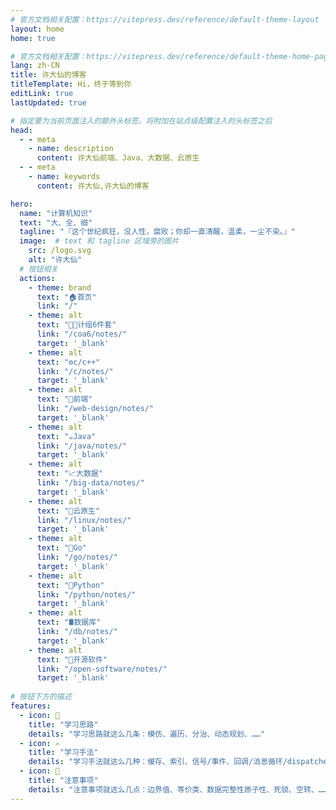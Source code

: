 ```yaml
---
# 官方文档相关配置：https://vitepress.dev/reference/default-theme-layout
layout: home
home: true

# 官方文档相关配置：https://vitepress.dev/reference/default-theme-home-page
lang: zh-CN
title: 许大仙的博客
titleTemplate: Hi，终于等到你
editLink: true
lastUpdated: true

# 指定要为当前页面注入的额外头标签。将附加在站点级配置注入的头标签之后
head:
  - - meta
    - name: description
      content: 许大仙前端、Java、大数据、云原生
  - - meta
    - name: keywords
      content: 许大仙,许大仙的博客

hero:
  name: "计算机知识"
  text: "大、全、细"
  tagline: "『这个世纪疯狂，没人性，腐败；你却一直清醒，温柔，一尘不染。』"
  image:  # text 和 tagline 区域旁的图片
    src: /logo.svg
    alt: "许大仙"
  # 按钮相关
  actions:
    - theme: brand
      text: "🏠首页"
      link: "/" 
    - theme: alt
      text: "🧑‍💻计组6件套"
      link: "/coa6/notes/" 
      target: '_blank' 
    - theme: alt
      text: "⚙️c/c++"
      link: "/c/notes/"
      target: '_blank'            
    - theme: alt
      text: "🎨前端"
      link: "/web-design/notes/"
      target: '_blank'
    - theme: alt
      text: "☕Java"
      link: "/java/notes/"
      target: '_blank'
    - theme: alt
      text: "📈大数据"
      link: "/big-data/notes/"
      target: '_blank'
    - theme: alt
      text: "🌱云原生"
      link: "/linux/notes/"
      target: '_blank'
    - theme: alt
      text: "🐹Go"
      link: "/go/notes/"
      target: '_blank'  
    - theme: alt
      text: "🐍Python"
      link: "/python/notes/"
      target: '_blank'
    - theme: alt
      text: "🛢️数据库"
      link: "/db/notes/"
      target: '_blank'                 
    - theme: alt
      text: "🤝开源软件"
      link: "/open-software/notes/"
      target: '_blank'    
                       
# 按钮下方的描述
features:
  - icon: 🧠
    title: "学习思路"
    details: "学习思路就这么几条：模仿、遍历、分治、动态规划、……"
  - icon: ✍️
    title: "学习手法"
    details: "学习手法就这么几种：缓存、索引、信号/事件、回调/消息循环/dispatcher、……"
  - icon: 🚨
    title: "注意事项"
    details: "注意事项就这么几点：边界值、等价类、数据完整性原子性、死锁、空转、……"
---
```


<confetti />
<HomeUnderline />



